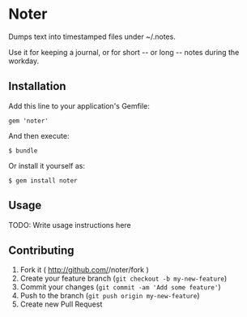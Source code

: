 # Noter

Dumps text into timestamped files under ~/.notes.

Use it for keeping a journal, or for short -- or long -- notes during the workday.

## Installation

Add this line to your application's Gemfile:

    gem 'noter'

And then execute:

    $ bundle

Or install it yourself as:

    $ gem install noter

## Usage

TODO: Write usage instructions here

## Contributing

1. Fork it ( http://github.com/<my-github-username>/noter/fork )
2. Create your feature branch (`git checkout -b my-new-feature`)
3. Commit your changes (`git commit -am 'Add some feature'`)
4. Push to the branch (`git push origin my-new-feature`)
5. Create new Pull Request
